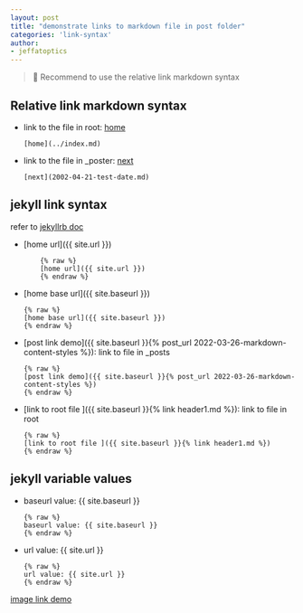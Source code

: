 ```yaml
---
layout: post
title: "demonstrate links to markdown file in post folder"
categories: 'link-syntax'
author:
- jeffatoptics
---
```


>📝 Recommend to use the relative link markdown syntax

## Relative link markdown syntax  

- link to the file in root: [home](../index.md)

    ```
    [home](../index.md) 
    ```
    
- link to the file in _poster: [next](2022-03-27-image-link.md)

    ```
    [next](2002-04-21-test-date.md)
    ```



## jekyll link syntax

refer to [jekyllrb doc](https://jekyllrb.com/docs/liquid/tags/)

- [home url]({{ site.url }})
    ```
        {% raw %}
        [home url]({{ site.url }})
        {% endraw %}
    ```


- [home base url]({{ site.baseurl }})
    ```
    {% raw %}
    [home base url]({{ site.baseurl }})
    {% endraw %}
    ```


- [post link demo]({{ site.baseurl }}{% post_url 2022-03-26-markdown-content-styles %}): link to file in _posts
    ```
    {% raw %}
    [post link demo]({{ site.baseurl }}{% post_url 2022-03-26-markdown-content-styles %})
    {% endraw %}
    ```
- [link to root file ]({{ site.baseurl }}{% link header1.md %}): link to file in root
    ```
    {% raw %}
    [link to root file ]({{ site.baseurl }}{% link header1.md %})
    {% endraw %}
    ```

## jekyll variable values

- baseurl value: {{ site.baseurl }}

    ```
    {% raw %}
    baseurl value: {{ site.baseurl }}
    {% endraw %}
    ```
- url value: {{ site.url }}
    ```
    {% raw %}
    url value: {{ site.url }}
    {% endraw %}
    ```

[image link demo](2022-03-27-image-link.md)

